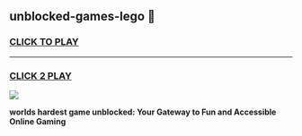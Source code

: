 
## unblocked-games-lego 👋
<h3>
<a href="https://premium.freeplayer.one?title=unblocked-games-lego&ref=14F">CLICK TO PLAY</a></h3>
<hr>

<h3>
<a href="https://premium.freeplayer.one?title=unblocked-games-lego&ref=14F">CLICK 2 PLAY</a>
  
</h3>

<a href="https://premium.freeplayer.one?title=unblocked-games-lego&ref=12F/"><img src="https://clearcache.store/games.png"></a>


**worlds hardest game unblocked: Your Gateway to Fun and Accessible Online Gaming**
